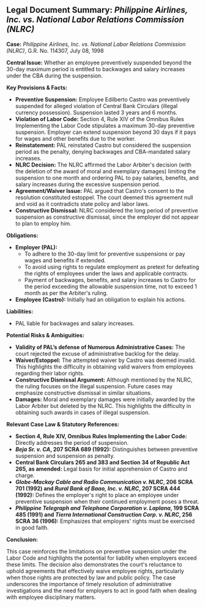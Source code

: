## Legal Document Summary: *Philippine Airlines, Inc. vs. National Labor Relations Commission (NLRC)*

**Case:** *Philippine Airlines, Inc. vs. National Labor Relations Commission (NLRC)*, G.R. No. 114307, July 08, 1998

**Central Issue:** Whether an employee preventively suspended beyond the 30-day maximum period is entitled to backwages and salary increases under the CBA during the suspension.

**Key Provisions & Facts:**

*   **Preventive Suspension:** Employee Edilberto Castro was preventively suspended for alleged violation of Central Bank Circulars (illegal currency possession). Suspension lasted 3 years and 6 months.
*   **Violation of Labor Code:** Section 4, Rule XIV of the Omnibus Rules Implementing the Labor Code stipulates a maximum 30-day preventive suspension. Employer can extend suspension beyond 30 days if it pays for wages and other benefits due to the worker.
*   **Reinstatement:** PAL reinstated Castro but considered the suspension period as the penalty, denying backwages and CBA-mandated salary increases.
*   **NLRC Decision:** The NLRC affirmed the Labor Arbiter's decision (with the deletion of the award of moral and exemplary damages) limiting the suspension to one month and ordering PAL to pay salaries, benefits, and salary increases during the excessive suspension period.
*   **Agreement/Waiver Issue:** PAL argued that Castro's consent to the resolution constituted estoppel. The court deemed this agreement null and void as it contradicts state policy and labor laws.
*   **Constructive Dismissal:** NLRC considered the long period of preventive suspension as constructive dismissal, since the employer did not appear to plan to employ him.

**Obligations:**

*   **Employer (PAL):**
    *   To adhere to the 30-day limit for preventive suspensions or pay wages and benefits if extended.
    *   To avoid using rights to regulate employment as pretext for defeating the rights of employees under the laws and applicable contracts.
    *   Payment of backwages, benefits, and salary increases to Castro for the period exceeding the allowable suspension time, not to exceed 1 month as per the Arbiter's ruling.
*   **Employee (Castro):** Initially had an obligation to explain his actions.

**Liabilities:**

*   PAL liable for backwages and salary increases.

**Potential Risks & Ambiguities:**

*   **Validity of PAL’s defense of Numerous Administrative Cases:** The court rejected the excuse of administrative backlog for the delay.
*   **Waiver/Estoppel:** The attempted waiver by Castro was deemed invalid. This highlights the difficulty in obtaining valid waivers from employees regarding their labor rights.
*   **Constructive Dismissal Argument:** Although mentioned by the NLRC, the ruling focuses on the illegal suspension. Future cases may emphasize constructive dismissal in similar situations.
*   **Damages:** Moral and exemplary damages were initially awarded by the Labor Arbiter but deleted by the NLRC. This highlights the difficulty in obtaining such awards in cases of illegal suspension.

**Relevant Case Law & Statutory References:**

*   **Section 4, Rule XIV, Omnibus Rules Implementing the Labor Code:** Directly addresses the period of suspension.
*   ***Beja Sr. v. CA*, 207 SCRA 689 (1992):** Distinguishes between preventive suspension and suspension as penalty.
*   **Central Bank Circulars 265 and 383 and Section 34 of Republic Act 265, as amended:** Legal basis for initial apprehension of Castro and charge.
*   ***Globe-Mackay Cable and Radio Communication v. NLRC*, 206 SCRA 701 (1992) and *Rural Bank of Baao, Inc. v. NLRC*, 207 SCRA 444 (1992):** Defines the employer's right to place an employee under preventive suspension when their continued employment poses a threat.
*   ***Philippine Telegraph and Telephone Corporation v. Laplana*, 199 SCRA 485 (1991) and *Tierra International Construction Corp. v. NLRC*, 256 SCRA 36 (1996):** Emphasizes that employers' rights must be exercised in good faith.

**Conclusion:**

This case reinforces the limitations on preventive suspension under the Labor Code and highlights the potential for liability when employers exceed these limits. The decision also demonstrates the court's reluctance to uphold agreements that effectively waive employee rights, particularly when those rights are protected by law and public policy. The case underscores the importance of timely resolution of administrative investigations and the need for employers to act in good faith when dealing with employee disciplinary matters.
